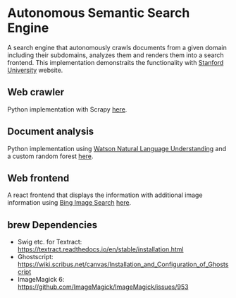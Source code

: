 # Autonomous Semantic Search Engine

A search engine that autonomously crawls documents from a given domain including their subdomains, analyzes them and renders them into a search frontend. This implementation demonstraits the functionality with [Stanford University](https://www.stanford.edu/) website.

## Web crawler

Python implementation with Scrapy [here](https://github.com/manu183/Autonomous-Semantic-Search-Engine/tree/master/pdfcrawler).

## Document analysis

Python implementation using [Watson Natural Language Understanding](https://www.ibm.com/watson/services/natural-language-understanding/) and a custom random forest [here](https://github.com/manu183/Autonomous-Semantic-Search-Engine/blob/master/backend/process.py).

## Web frontend

A react frontend that displays the information with additional image information using [Bing Image Search](https://azure.microsoft.com/en-au/services/cognitive-services/bing-image-search-api/) [here](https://github.com/manu183/Autonomous-Semantic-Search-Engine/tree/master/search-frontend).

## brew Dependencies
- Swig etc. for Textract: https://textract.readthedocs.io/en/stable/installation.html
- Ghostscript: https://wiki.scribus.net/canvas/Installation_and_Configuration_of_Ghostscript
- ImageMagick 6: https://github.com/ImageMagick/ImageMagick/issues/953
